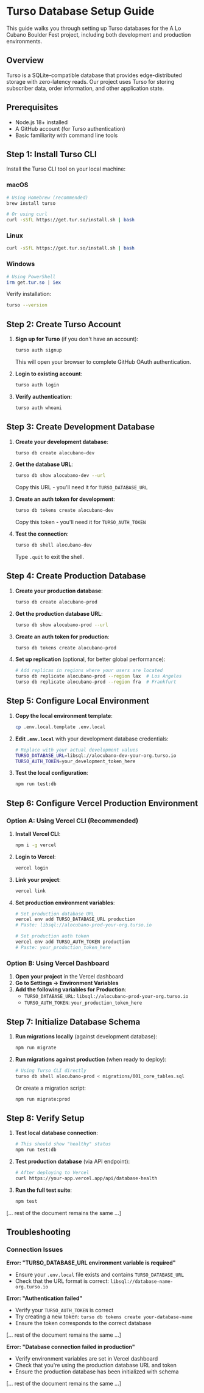 # Turso Database Setup Guide

This guide walks you through setting up Turso databases for the A Lo Cubano Boulder Fest project, including both development and production environments.

## Overview

Turso is a SQLite-compatible database that provides edge-distributed storage with zero-latency reads. Our project uses Turso for storing subscriber data, order information, and other application state.

## Prerequisites

- Node.js 18+ installed
- A GitHub account (for Turso authentication)
- Basic familiarity with command line tools

## Step 1: Install Turso CLI

Install the Turso CLI tool on your local machine:

### macOS
```bash
# Using Homebrew (recommended)
brew install turso

# Or using curl
curl -sSfL https://get.tur.so/install.sh | bash
```

### Linux
```bash
curl -sSfL https://get.tur.so/install.sh | bash
```

### Windows
```powershell
# Using PowerShell
irm get.tur.so | iex
```

Verify installation:
```bash
turso --version
```

## Step 2: Create Turso Account

1. **Sign up for Turso** (if you don't have an account):
   ```bash
   turso auth signup
   ```
   This will open your browser to complete GitHub OAuth authentication.

2. **Login to existing account**:
   ```bash
   turso auth login
   ```

3. **Verify authentication**:
   ```bash
   turso auth whoami
   ```

## Step 3: Create Development Database

1. **Create your development database**:
   ```bash
   turso db create alocubano-dev
   ```

2. **Get the database URL**:
   ```bash
   turso db show alocubano-dev --url
   ```
   Copy this URL - you'll need it for `TURSO_DATABASE_URL`

3. **Create an auth token for development**:
   ```bash
   turso db tokens create alocubano-dev
   ```
   Copy this token - you'll need it for `TURSO_AUTH_TOKEN`

4. **Test the connection**:
   ```bash
   turso db shell alocubano-dev
   ```
   Type `.quit` to exit the shell.

## Step 4: Create Production Database

1. **Create your production database**:
   ```bash
   turso db create alocubano-prod
   ```

2. **Get the production database URL**:
   ```bash
   turso db show alocubano-prod --url
   ```

3. **Create an auth token for production**:
   ```bash
   turso db tokens create alocubano-prod
   ```

4. **Set up replication** (optional, for better global performance):
   ```bash
   # Add replicas in regions where your users are located
   turso db replicate alocubano-prod --region lax  # Los Angeles
   turso db replicate alocubano-prod --region fra  # Frankfurt
   ```

## Step 5: Configure Local Environment

1. **Copy the local environment template**:
   ```bash
   cp .env.local.template .env.local
   ```

2. **Edit `.env.local`** with your development database credentials:
   ```bash
   # Replace with your actual development values
   TURSO_DATABASE_URL=libsql://alocubano-dev-your-org.turso.io
   TURSO_AUTH_TOKEN=your_development_token_here
   ```

3. **Test the local configuration**:
   ```bash
   npm run test:db
   ```

## Step 6: Configure Vercel Production Environment

### Option A: Using Vercel CLI (Recommended)

1. **Install Vercel CLI**:
   ```bash
   npm i -g vercel
   ```

2. **Login to Vercel**:
   ```bash
   vercel login
   ```

3. **Link your project**:
   ```bash
   vercel link
   ```

4. **Set production environment variables**:
   ```bash
   # Set production database URL
   vercel env add TURSO_DATABASE_URL production
   # Paste: libsql://alocubano-prod-your-org.turso.io

   # Set production auth token
   vercel env add TURSO_AUTH_TOKEN production
   # Paste: your_production_token_here
   ```

### Option B: Using Vercel Dashboard

1. **Open your project** in the Vercel dashboard
2. **Go to Settings → Environment Variables**
3. **Add the following variables for Production**:
   - `TURSO_DATABASE_URL`: `libsql://alocubano-prod-your-org.turso.io`
   - `TURSO_AUTH_TOKEN`: `your_production_token_here`

## Step 7: Initialize Database Schema

1. **Run migrations locally** (against development database):
   ```bash
   npm run migrate
   ```

2. **Run migrations against production** (when ready to deploy):
   ```bash
   # Using Turso CLI directly
   turso db shell alocubano-prod < migrations/001_core_tables.sql
   ```

   Or create a migration script:
   ```bash
   npm run migrate:prod
   ```

## Step 8: Verify Setup

1. **Test local database connection**:
   ```bash
   # This should show "healthy" status
   npm run test:db
   ```

2. **Test production database** (via API endpoint):
   ```bash
   # After deploying to Vercel
   curl https://your-app.vercel.app/api/database-health
   ```

3. **Run the full test suite**:
   ```bash
   npm test
   ```

[... rest of the document remains the same ...]

## Troubleshooting

### Connection Issues

**Error: "TURSO_DATABASE_URL environment variable is required"**
- Ensure your `.env.local` file exists and contains `TURSO_DATABASE_URL`
- Check that the URL format is correct: `libsql://database-name-org.turso.io`

**Error: "Authentication failed"**
- Verify your `TURSO_AUTH_TOKEN` is correct
- Try creating a new token: `turso db tokens create your-database-name`
- Ensure the token corresponds to the correct database

[... rest of the document remains the same ...]

**Error: "Database connection failed in production"**
- Verify environment variables are set in Vercel dashboard
- Check that you're using the production database URL and token
- Ensure the production database has been initialized with schema

[... rest of the document remains the same ...]